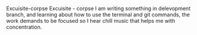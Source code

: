 
Excuisite-corpse
Excuisite - corpse
I am writing something in delevopment branch, and learning about how to use the terminal and git commands, the work demands to be focused so I hear chill music that helps me with concentration.

